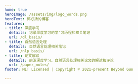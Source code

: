 ```yaml
---
home: true
heroImage: /assets/img/logo_words.png
heroText: 郭必扬的博客
features:
- title: 深度学习
  details: 记录深度学习的学"习历程和相关笔记
  url: /dl_basis/
- title: 自然语言处理
  details: 自然语言处理相关笔记
  url: /nlp_basis/
- title: 论文解读
  details: 前沿深度学习、自然语言处理相关论文的解读和评论
  url: /paper_notes/
footer: MIT Licensed | Copyright © 2021-present Beyond Guo

---
```


